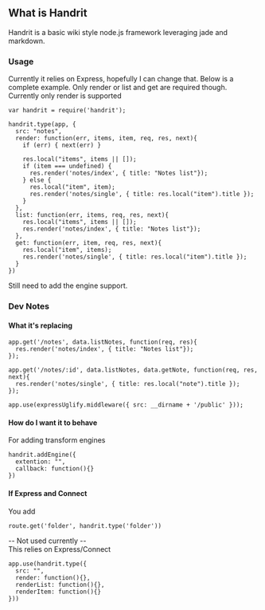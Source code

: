 ## What is Handrit
Handrit is a basic wiki style node.js framework leveraging jade and markdown.

### Usage
Currently it relies on Express, hopefully I can change that. Below is a complete example. Only render or list and get are required though. Currently only render is supported

    var handrit = require('handrit');

    handrit.type(app, {
      src: "notes",
      render: function(err, items, item, req, res, next){
        if (err) { next(err) }

        res.local("items", items || []);
        if (item === undefined) {
          res.render('notes/index', { title: "Notes list"});
        } else {
          res.local("item", item);
          res.render('notes/single', { title: res.local("item").title });
        }
      },
      list: function(err, items, req, res, next){
        res.local("items", items || []);
        res.render('notes/index', { title: "Notes list"});
      },
      get: function(err, item, req, res, next){
        res.local("item", items);
        res.render('notes/single', { title: res.local("item").title });
      }
    })

Still need to add the engine support.

### Dev Notes

#### What it's replacing

    app.get('/notes', data.listNotes, function(req, res){
      res.render('notes/index', { title: "Notes list"});
    });
    
    app.get('/notes/:id', data.listNotes, data.getNote, function(req, res, next){
      res.render('notes/single', { title: res.local("note").title });
    });
    
    app.use(expressUglify.middleware({ src: __dirname + '/public' }));
    
#### How do I want it to behave
For adding transform engines

    handrit.addEngine({
      extention: "",
      callback: function(){}
    })


#### If Express and Connect
You add

    route.get('folder', handrit.type('folder'))

-- Not used currently --  
This relies on Express/Connect

    app.use(handrit.type({
      src: "",
      render: function(){},
      renderList: function(){},
      renderItem: function(){}
    }))
    


